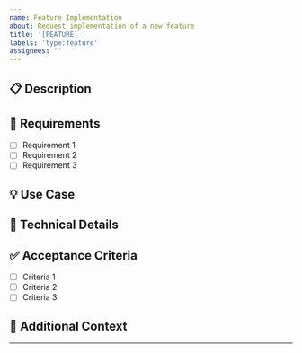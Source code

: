 ```yaml
---
name: Feature Implementation
about: Request implementation of a new feature
title: '[FEATURE] '
labels: 'type:feature'
assignees: ''
---
```


## 📋 Description
<!-- Provide a clear and concise description of the feature -->

## 🎯 Requirements
<!-- List specific requirements for this feature -->
- [ ] Requirement 1
- [ ] Requirement 2
- [ ] Requirement 3

## 💡 Use Case
<!-- Describe the use case or problem this feature solves -->

## 🔧 Technical Details
<!-- Optional: Any specific technical requirements, APIs, or constraints -->

## ✅ Acceptance Criteria
<!-- Define what needs to be true for this feature to be considered complete -->
- [ ] Criteria 1
- [ ] Criteria 2
- [ ] Criteria 3

## 📝 Additional Context
<!-- Add any other context, mockups, or examples about the feature request here -->

---
<!-- This issue is configured for automatic development with Claude Code Action -->